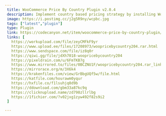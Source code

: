 ```yaml
---
 title: WooCommerce Price By Country Plugin v2.0.4
 description: Implement country based pricing strategy by installing Woocommerce Price by Country Plugin. Offer better price to customers keeping in mind their local factors such as currency, cost sensitivity, loyalty etc.
 image: https://i.postimg.cc/j2g5R9ny/wcpbc.jpg
 tags: ["latest","plugin"]
 type: Plugin
 link: https://codecanyon.net/item/woocommerce-price-by-country-plugin/23138701
 links: [
   https://workupload.com/file/zeyCMFkF9yr
   https://www.upload.ee/files/17208973/woopricebycountry204.rar.html
   https://www.sendspace.com/file/iz8q0r
   https://qiwi.gg/file/jdXh7018-woopricebycountry204
   https://pixeldrain.com/u/6FmTKB7g
   https://www.mirrored.to/files/0BCZNU1F/woopricebycountry204.rar_links
   https://mirrorace.org/m/3X6k4
   https://krakenfiles.com/view/GrBbgUQf5w/file.html
   https://katfile.com/hourawm0yqur
   https://hxfile.co/f1lsuhjq0d9b
   https://ddownload.com/gbm33a87kc9q
   https://clicknupload.name/zd798zllrlbg
   https://1fichier.com/?v02jxg1zyw492f82s9i2
 ]

---
```

